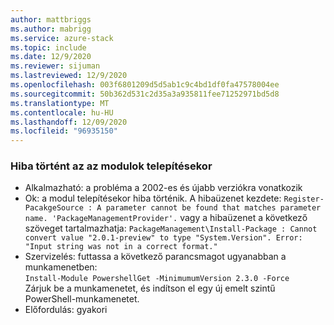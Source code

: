 ```yaml
---
author: mattbriggs
ms.author: mabrigg
ms.service: azure-stack
ms.topic: include
ms.date: 12/9/2020
ms.reviewer: sijuman
ms.lastreviewed: 12/9/2020
ms.openlocfilehash: 003f6801209d5d5ab1c9c4bd1df0fa47578004ee
ms.sourcegitcommit: 50b362d531c2d35a3a935811fee71252971bd5d8
ms.translationtype: MT
ms.contentlocale: hu-HU
ms.lasthandoff: 12/09/2020
ms.locfileid: "96935150"
---
```

### <a name="error-thrown-when-installing-the-az-modules"></a>Hiba történt az az modulok telepítésekor

- Alkalmazható: a probléma a 2002-es és újabb verziókra vonatkozik
- Ok: a modul telepítésekor hiba történik. A hibaüzenet kezdete: `Register-PacakgeSource : A parameter cannot be found that matches parameter name. 'PackageManagementProvider'.` vagy a hibaüzenet a következő szöveget tartalmazhatja: `PackageManagement\Install-Package : Cannot convert value "2.0.1-preview" to type "System.Version". Error: "Input string was not in a correct format."`
- Szervizelés: futtassa a következő parancsmagot ugyanabban a munkamenetben:  
    `Install-Module PowershellGet -MinimumumVersion 2.3.0 -Force`  
Zárjuk be a munkamenetet, és indítson el egy új emelt szintű PowerShell-munkamenetet.
- Előfordulás: gyakori